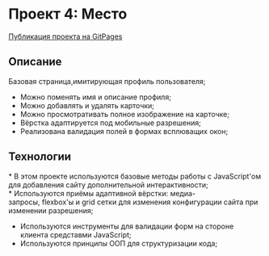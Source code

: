 # Проект 4: Место

[Публикация проекта на GitPages](https://tizjourney.github.io/mesto)

## Описание

Базовая страница,имитирующая профиль пользователя;
* Можно поменять имя и описание профиля;
* Можно добавлять и удалять карточки;
* Можно просмотративать полное изображение на карточке;
* Вёрстка адаптируется под мобильные разрешения;
* Реализована валидация полей в формах всплюващих окон;

## Технологии

* В этом проекте используются базовые методы работы с JavaScript'ом для добавления сайту дополнительной интерактивности;
* Используются приёмы адаптивной вёрстки: медиа-запросы, flexbox'ы и grid сетки для изменения конфигурации сайта при изменении разрешения;
* Используются инструменты для валидации форм на стороне клиента средставми JavaScript;
* Используются принципы ООП для структуризации кода;
